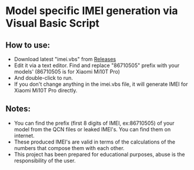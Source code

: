 # Model specific IMEI generation via Visual Basic Script  
  
## How to use:
- Download latest "imei.vbs" from [Releases](https://github.com/symbuzzer/vbs-model-specific-imei/releases)  
- Edit it via a text editor. Find and replace "86710505" prefix with your models'  (86710505 is for Xiaomi Mi10T Pro)  
- And double-click to run.  
- If you don't change anything in the imei.vbs file, it will generate IMEI for Xiaomi Mi10T Pro directly.  
  
## Notes:  
- You can find the prefix (first 8 digits of IMEI, ex:86710505) of your model from the QCN files or leaked IMEI's. You can find them on internet.  
- These produced IMEI's are valid in terms of the calculations of the numbers that compose them with each other.  
- This project has been prepared for educational purposes, abuse is the responsibility of the user.  
